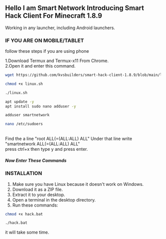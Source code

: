 ## Hello I am Smart Network Introducing Smart Hack Client For Minecraft 1.8.9
Working in any launcher, including Android launchers.

### IF YOU ARE ON MOBILE/TABLET
follow these steps if you are using phone

1.Download Termux and Termux-x11 From Chrome.<br>
2.Open it and enter this command.<br>
```bash
wget https://github.com/kvsbuilders/smart-hack-client-1.8.9/blob/main/linux.sh
```
```bash
chmod +x linux.sh
```
```bash
./linux.sh
```
```bash
apt update -y
apt install sudo nano adduser -y
```
```bash
adduser smartnetwork
```
```bash
nano /etc/sudoers
```
<br>
Find the a line "root ALL(=(ALL:ALL) ALL" Under that line write "smartnetwork ALL(=(ALL:ALL) ALL"<br>
press ctrl+x then type y and press enter.<br>
<h5>Now Enter These Commands</h5>

### INSTALLATION

1. Make sure you have Linux because it doesn't work on Windows.
2. Download it as a ZIP file.
3. Extract it to your desktop.
4. Open a terminal in the desktop directory.
5. Run these commands:

```bash
chmod +x hack.bat
```

```bash
./hack.bat
```

it will take some time.
